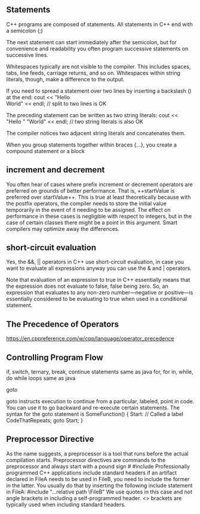 ## Statements
C++ programs are composed of statements.
All statements in C++ end with a semicolon (;)

The next statement can start immediately after the semicolon, but for convenience and readability you often program successive statements on successive lines.

Whitespaces typically are not visible to the compiler. This includes spaces, tabs, line feeds, carriage returns, and so on. Whitespaces within string literals, though, make a difference to the output.

If you need to spread a statement over two lines by inserting a backslash (\) at the end:
cout << "Hello \
World" << endl; // split to two lines is OK

The preceding statement can be written as two string literals:
cout << "Hello "
"World" << endl; // two string literals is also OK

The compiler notices two adjacent string literals and concatenates them.


When you group statements together within braces {...}, you create a compound statement or a block




## increment and decrement
You often hear of cases where prefix increment or decrement
operators are preferred on grounds of better performance. That
is, ++startValue is preferred over startValue++.
This is true at least theoretically because with the postfix
operators, the compiler needs to store the initial value
temporarily in the event of it needing to be assigned. The effect
on performance in these cases is negligible with respect to
integers, but in the case of certain classes there might be a
point in this argument. Smart compilers may optimize away the
differences.



## short-circuit evaluation
Yes, the &&, ||  operators in C++ use short-circuit evaluation, in case you want to evaluate all expressions anyway you can use the & and | operators.

Note that evaluation of an expression to true in C++ essentially
means that the expression does not evaluate to false, false
being zero. So, an expression that evaluates to any non-zero
number—negative or positive—is essentially considered to be
evaluating to true when used in a conditional statement.



## The Precedence of Operators
https://en.cppreference.com/w/cpp/language/operator_precedence





## Controlling Program Flow
if, switch, ternary, break, continue statements same as java
for, for in, while, do while loops same as java

goto

goto instructs execution to continue from a particular, labeled,
point in code. You can use it to go backward and re-execute certain statements.
The syntax for the goto statement is
SomeFunction()
{
Start: // Called a label
CodeThatRepeats;
goto Start;
}





## Preprocessor Directive

As the name suggests, a preprocessor is a tool that runs before the actual compilation
starts. Preprocessor directives are commands to the preprocessor and always start with
a pound sign #
 #include
Professionally programmed C++ applications include standard
headers
if an artifact declared in FileA needs to be used in
FileB, you need to include the former in the latter. You usually do
that by inserting the following include statement in FileA:
 #include "...relative path \FileB"
We use quotes in this case and not angle brackets in including
a self-programmed header. <> brackets are typically used when
including standard headers.

